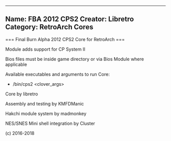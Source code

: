 -----------------------
Name: FBA 2012 CPS2 
Creator: Libretro
Category: RetroArch Cores
-----------------------
=== Final Burn Alpha 2012 CPS2 Core for RetroArch ===

Module adds support for CP System II

Bios files must be inside game directory or via Bios Module where applicable

Available executables and arguments to run Core:
- /bin/cps2 <rom> <clover_args>

Core by libretro

Assembly and testing by KMFDManic

Hakchi module system by madmonkey

NES/SNES Mini shell integration by Cluster

(c) 2016-2018
